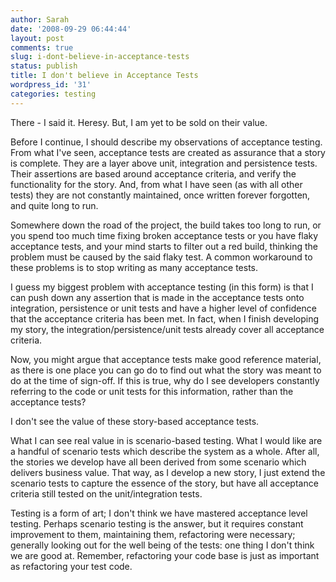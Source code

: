 ```yaml
---
author: Sarah
date: '2008-09-29 06:44:44'
layout: post
comments: true
slug: i-dont-believe-in-acceptance-tests
status: publish
title: I don't believe in Acceptance Tests
wordpress_id: '31'
categories: testing
---
```


There - I said it. Heresy. But, I am yet to be sold on their value.

Before I continue, I should describe my observations of acceptance testing. From what I've seen, acceptance tests are created as assurance that a story is complete. They are a layer above unit, integration and persistence tests. Their assertions are based around acceptance criteria, and verify the functionality for the story. And, from what I have seen (as with all other tests) they are not constantly maintained, once written forever forgotten, and quite long to run.

Somewhere down the road of the project, the build takes too long to run, or you spend too much time fixing broken acceptance tests or you have flaky acceptance tests, and your mind starts to filter out a red build, thinking the problem must be caused by the said flaky test. A common workaround to these problems is to stop writing as many acceptance tests.

I guess my biggest problem with acceptance testing (in this form) is that I can push down any assertion that is made in the acceptance tests onto integration, persistence or unit tests and have a higher level of confidence that the acceptance criteria has been met. In fact, when I finish developing my story, the integration/persistence/unit tests already cover all acceptance criteria.

Now, you might argue that acceptance tests make good reference material, as there is one place you can go do to find out what the story was meant to do at the time of sign-off. If this is true, why do I see developers constantly referring to the code or unit tests for this information, rather than the acceptance tests?

I don't see the value of these story-based acceptance tests.

What I can see real value in is scenario-based testing. What I would like are a handful of scenario tests which describe the system as a whole. After all, the stories we develop have all been derived from some scenario which delivers business value. That way, as I develop a new story, I just extend the scenario tests to capture the essence of the story, but have all acceptance criteria still tested on the unit/integration tests.

Testing is a form of art; I don't think we have mastered acceptance level testing. Perhaps scenario testing is the answer, but it requires constant improvement to them, maintaining them, refactoring were necessary; generally looking out for the well being of the tests: one thing I don't think we are good at. Remember, refactoring your code base is just as important as refactoring your test code.